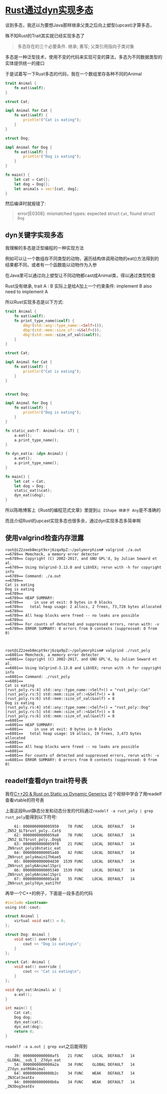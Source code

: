 # [Rust通过dyn实现多态](/2020/09/rust_polymorphism.md)

谈到多态，我还以为要想Java那样继承父类之后向上塑型(upcast)才算多态，

殊不知Rust的Trait其实就已经实现多态了

> 多态存在的三个必要条件. 继承; 重写; 父类引用指向子类对象

多态是一种泛型技术，使用不变的代码来实现可变的算法，多态为不同数据类型的实体提供统一的接口   

于是试着写一下Rust多态的代码，我在一个数组里存各种不同的Animal

```rust
trait Animal {
    fn eat(&self);
}

struct Cat;

impl Animal for Cat {
    fn eat(&self) {
        println!("Cat is eating");
    }
}

struct Dog;

impl Animal for Dog {
    fn eat(&self) {
        println!("Dog is eating");
    }
}

fn main() {
    let cat = Cat{};
    let dog = Dog{};
    let animals = vec![cat, dog];
}
```

然后编译时就报错了: 

> error[E0308]: mismatched types: expected struct `Cat`, found struct `Dog`

## dyn关键字实现多态

我理解的多态是泛型编程的一种实现方法

例如可以让一个数组存不同类型的动物，遍历结构体调用动物的eat()方法得到的结果都不同，或者有一个函数能以动物作为入参

在Java里可以通过向上塑型让不同动物都cast成Animal类，得以通过类型检查

Rust没有继承, trait A : B 实际上是给A加上一个约束条件: implement B also need to implement A

所以Rust实现多态是以下方式:

```rust
trait Animal {
    fn eat(&self);
    fn print_type_name(&self) {
        dbg!(std::any::type_name::<Self>());
        dbg!(std::mem::size_of::<&Self>());
        dbg!(std::mem::size_of_val(&self));
    }
}

struct Cat;

impl Animal for Cat {
    fn eat(&self) {
        println!("Cat is eating");
    }
}


struct Dog;

impl Animal for Dog {
    fn eat(&self) {
        println!("Dog is eating");
    }
}

fn static_eat<T: Animal>(a: &T) {
    a.eat();
    a.print_type_name();
}

fn dyn_eat(a: &dyn Animal) {
    a.eat();
    a.print_type_name();
}

fn main() {
    let cat = Cat;
    let dog = Dog;
    static_eat(&cat);
    dyn_eat(&dog);
}
```

所以陈皓博客上《Rust的编程范式文章》里提到`让 IShape 继承于 Any`是不准确的

而且介绍Rust的upcast实现多态也很多余，通过dyn实现多态多简单啊

## 使用valgrind检查内存泄露

```
root@iZ2zeeb8mcpt9xrj6zqa9pZ:~/polymorphism# valgrind ./a.out 
==6789== Memcheck, a memory error detector
==6789== Copyright (C) 2002-2017, and GNU GPL'd, by Julian Seward et al.
==6789== Using Valgrind-3.13.0 and LibVEX; rerun with -h for copyright info
==6789== Command: ./a.out
==6789== 
Cat is eating
Dog is eating
==6789== 
==6789== HEAP SUMMARY:
==6789==     in use at exit: 0 bytes in 0 blocks
==6789==   total heap usage: 2 allocs, 2 frees, 73,728 bytes allocated
==6789== 
==6789== All heap blocks were freed -- no leaks are possible
==6789== 
==6789== For counts of detected and suppressed errors, rerun with: -v
==6789== ERROR SUMMARY: 0 errors from 0 contexts (suppressed: 0 from 0)



root@iZ2zeeb8mcpt9xrj6zqa9pZ:~/polymorphism# valgrind ./rust_poly 
==6801== Memcheck, a memory error detector
==6801== Copyright (C) 2002-2017, and GNU GPL'd, by Julian Seward et al.
==6801== Using Valgrind-3.13.0 and LibVEX; rerun with -h for copyright info
==6801== Command: ./rust_poly
==6801== 
Cat is eating
[rust_poly.rs:4] std::any::type_name::<Self>() = "rust_poly::Cat"
[rust_poly.rs:5] std::mem::size_of::<&Self>() = 8
[rust_poly.rs:6] std::mem::size_of_val(&self) = 8
Dog is eating
[rust_poly.rs:4] std::any::type_name::<Self>() = "rust_poly::Dog"
[rust_poly.rs:5] std::mem::size_of::<&Self>() = 8
[rust_poly.rs:6] std::mem::size_of_val(&self) = 8
==6801== 
==6801== HEAP SUMMARY:
==6801==     in use at exit: 0 bytes in 0 blocks
==6801==   total heap usage: 19 allocs, 19 frees, 3,473 bytes allocated
==6801== 
==6801== All heap blocks were freed -- no leaks are possible
==6801== 
==6801== For counts of detected and suppressed errors, rerun with: -v
==6801== ERROR SUMMARY: 0 errors from 0 contexts (suppressed: 0 from 0)
```

## readelf查看dyn trait符号表

我在[C++20 & Rust on Static vs Dynamic Generics](https://www.youtube.com/watch?v=olM7o_oYML0)
这个视频中学会了用readelf查看vtable的符号表

上面这段Rust静态分发和动态分发的代码通过`readelf -a rust_poly | grep rust_poly`能得到以下符号:

```
    61: 0000000000005950    78 FUNC    LOCAL  DEFAULT   14 _ZN52_$LT$rust_poly..Cat$
    62: 00000000000059a0    78 FUNC    LOCAL  DEFAULT   14 _ZN52_$LT$rust_poly..Dog$
    63: 00000000000059f0    21 FUNC    LOCAL  DEFAULT   14 _ZN9rust_poly10static_eat
    64: 0000000000005a40    42 FUNC    LOCAL  DEFAULT   14 _ZN9rust_poly4main17h6ae5
    65: 0000000000004d30  1539 FUNC    LOCAL  DEFAULT   14 _ZN9rust_poly6Animal15pri
    66: 0000000000005340  1539 FUNC    LOCAL  DEFAULT   14 _ZN9rust_poly6Animal15pri
    67: 0000000000005a10    35 FUNC    LOCAL  DEFAULT   14 _ZN9rust_poly7dyn_eat17hf
```

再举一个C++的例子，下面是一段多态的代码

```c
#include <iostream>
using std::cout;

struct Animal {
	virtual void eat() = 0;
};

struct Dog: Animal {
	void eat() override {
		cout << "Dog is eating\n";
	}	
};

struct Cat: Animal {
	void eat() override {
		cout << "Cat is eating\n";
	}	
};

void dyn_eat(Animal& a) {
	a.eat();
}

int main() {
	Cat cat;
	Dog dog;
	dyn_eat(cat);
	dyn_eat(dog);
	return 0;
}
```

`readelf -a a.out | grep eat`之后能得到

```
    39: 0000000000000af5    21 FUNC    LOCAL  DEFAULT   14 _GLOBAL__sub_I__Z7dyn_eat
    54: 0000000000000a2a    34 FUNC    GLOBAL DEFAULT   14 _Z7dyn_eatR6Animal
    64: 0000000000000b2c    34 FUNC    WEAK   DEFAULT   14 _ZN3Cat3eatEv
    84: 0000000000000b0a    34 FUNC    WEAK   DEFAULT   14 _ZN3Dog3eatEv
```
